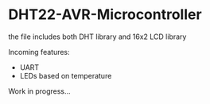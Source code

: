 # DHT22-AVR-Microcontroller

the file includes both DHT library and 16x2 LCD library

Incoming features: 
+ UART 
+ LEDs based on temperature

Work in progress...
